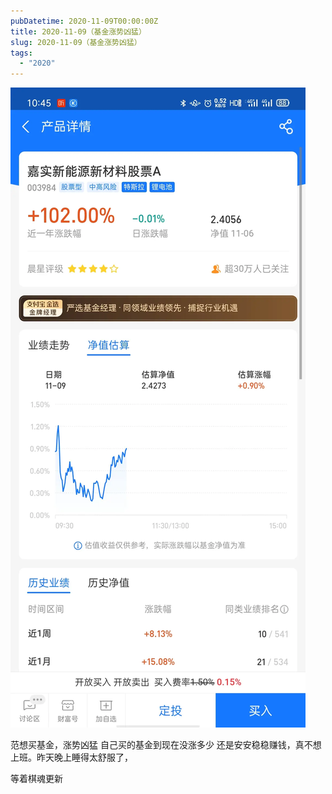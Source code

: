 ```yaml
---
pubDatetime: 2020-11-09T00:00:00Z
title: 2020-11-09（基金涨势凶猛）
slug: 2020-11-09（基金涨势凶猛）
tags:
  - "2020"
---
```


![](../../img/6904315-1e7b45522339f2d8.jpg)

范想买基金，涨势凶猛
自己买的基金到现在没涨多少
还是安安稳稳赚钱，真不想上班。昨天晚上睡得太舒服了，

等着棋魂更新
